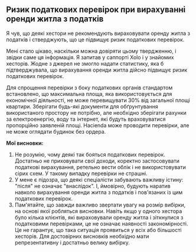 ## Ризик податкових перевірок при вирахуванні оренди житла з податків

Я чув, що деякі хестори не рекомендують вираховувати оренду житла з податків і стверджують, що це підвищує ризик
податкових перевірок.

Мені стало цікаво, наскільки можна довіряти цьому твердженню, і звідки саме ця інформація. Я запитав у саппорті Xolo і у
знайомих хесторів. Жодне з джерел не змогло надати статистику, яка б підтверджувала, що вирахування оренди житла дійсно
підвищує ризик податкових перевірок.

Для спрощення перевірки з боку податкових органів стандартом встановлено, що максимальна площа, яка використовується для
економічної діяльності, не може перевищувати 30% від загальної площі квартири. Зберігати будь-які документи для
обґрунтування використаного простору не потрібно, але необхідно зберігати рахунки за електроенергію, воду та інтернет,
які будуть враховуватися пропорційно заявленій площі. Hacienda може проводити перевірки, але не може оглядати будинок
без ордера.

**Мої висновки:**

1. Не розумію, чому деякі так бояться податкових перевірок. Достатньо не приховувати свої доходи, коректно застосовувати
   податкові вирахування, ретельно вести облік і не використовувати сірих схем. У такому випадку перевірки не страшні.
2. У мене є підозра, що деякі спеціалісти забувають важливу істину: "після" не означає "внаслідок". І, ймовірно, будують
   наратив навколо вирахування оренди житла з податків і пов'язаних із цим податкових перевірок.
3. Пам'ятайте, що завжди важливо звертати увагу на розмір вибірки, на основі якої робляться висновки. Навіть якщо у
   одного хестора було кілька клієнтів, які вираховували оренду житла і зіткнулися з податковими перевірками, це не
   означає наявності закономірності. Це не гарантує, що така ситуація проявиться у всіх або більшості хесторів. Для
   достовірних висновків необхідно мати репрезентативну і достатньо велику вибірку.
